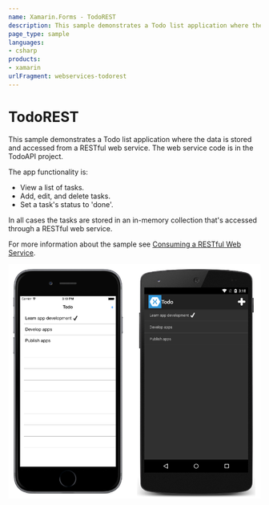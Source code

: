 ```yaml
---
name: Xamarin.Forms - TodoREST
description: This sample demonstrates a Todo list application where the data is stored and accessed from a RESTful web service.
page_type: sample
languages:
- csharp
products:
- xamarin
urlFragment: webservices-todorest
---
```

# TodoREST

This sample demonstrates a Todo list application where the data is stored and accessed from a RESTful web service. The web service code is in the TodoAPI project.

The app functionality is:

- View a list of tasks.
- Add, edit, and delete tasks.
- Set a task's status to 'done'.

In all cases the tasks are stored in an in-memory collection that's accessed through a RESTful web service.

For more information about the sample see [Consuming a RESTful Web Service](https://docs.microsoft.com/xamarin/xamarin-forms/data-cloud/web-services/rest).

![TodoREST application screenshot](Screenshots/01All.png "TodoREST application screenshot")
